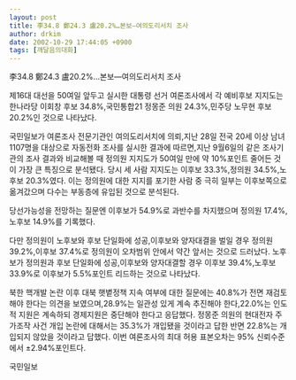 ```yaml
---
layout: post
title: 李34.8 鄭24.3 盧20.2%…본보―여의도리서치 조사
author: drkim
date: 2002-10-29 17:44:05 +0900
tags: [깨달음의대화]
---
```

李34.8 鄭24.3 盧20.2%…본보―여의도리서치 조사
  

  
제16대 대선을 50여일 앞두고 실시한 대통령 선거 여론조사에서 각 예비후보 지지도는 한나라당 이회창 후보 34.8%,국민통합21 정몽준 의원 24.3%,민주당 노무현 후보 20.2%인 것으로 나타났다.
  

  
국민일보가 여론조사 전문기관인 여의도리서치에 의뢰,지난 28일 전국 20세 이상 남녀 1107명을 대상으로 자동전화 조사를 실시한 결과에 따르면,지난 9월6일의 같은 조사기관의 조사 결과와 비교해볼 때 정의원 지지도가 50여일 만에 약 10%포인트 줄어든 것이 가장 큰 특징으로 분석됐다. 당시 세 사람 지지도는 이후보 33.3%,정의원 34.5%,노후보 20.3%였다. 이는 정의원에 대한 지지를 포기한 사람 중 극히 일부는 이후보쪽으로 옮겨갔으며 다수는 부동층에 유입된 것으로 분석된다.
  

  
당선가능성을 전망하는 질문엔 이후보가 54.9%로 과반수를 차지했으며 정의원 17.4%,노후보 14.9%를 기록했다.
  

  
다만 정의원이 노후보와 후보 단일화에 성공,이후보와 양자대결을 벌일 경우 정의원 39.2%,이후보 37.4%로 정의원이 오차범위 안에서 약간 앞서는 것으로 드러났다. 노후보가 정의원과 후보 단일화에 성공,이후보와 양자대결할 경우 이후보 39.4%,노후보 33.9%로 이후보가 5.5%포인트 리드하는 것으로 나타났다.
  

  
북한 핵개발 논란 이후 대북 햇볕정책 지속 여부에 대한 질문에는 40.8%가 전면 재검토해야 한다는 의견을 보였으며,28.9%는 일관성 있게 계속 추진해야 한다,22.0%는 인도적 지원은 계속하되 경제지원은 중단해야 한다고 응답했다. 정몽준 의원의 현대전자 주가조작 사건 개입 논란에 대해서는 35.3%가 개입됐을 것이라고 답한 반면 22.8%는 개입되지 않았을 것이라고 답했다. 이번 여론조사의 최대 허용 표본오차는 95% 신뢰수준에서 ±2.94%포인트다.
  

  
국민일보